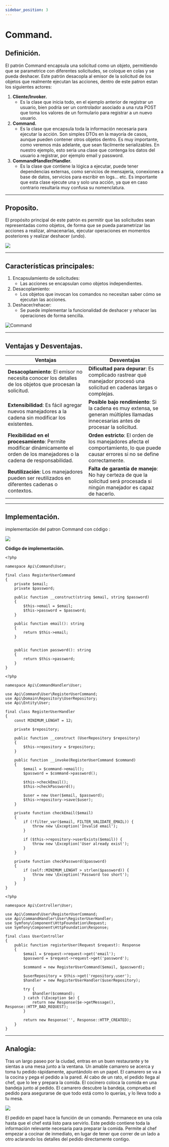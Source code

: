 ```yaml
---
sidebar_position: 3
---
```


# Command.

## Definición.
El patrón Command encapsula una solicitud como un objeto, permitiendo que se parametrice con diferentes solicitudes, se coloque en colas y se pueda deshacer. Este patrón desacopla al emisor de la solicitud de los objetos que realmente ejecutan las acciones, dentro de este patron estan los siguientes actores:

1. **Cliente/Invoker.**
    * Es la clase que inicia todo, en el ejemplo anterior de registrar un usuario, bien podría ser un controlador asociado a una ruta POST que toma los valores de un formulario para registrar a un nuevo usuario.
2. **Command.**
    * Es la clase que encapsula toda la información necesaria para ejecutar la acción. Son simples DTOs en la mayoría de casos, aunque pueden contener otros objetos dentro. Es muy importante, como veremos más adelante, que sean fácilmente serializables. En nuestro ejemplo, esto sería una clase que contenga los datos del usuario a registrar, por ejemplo email y password.
3. **CommandHandler/Handler.**
    * Es la clase que contiene la lógica a ejecutar, puede tener dependencias externas, como servicios de mensajería, conexiones a base de datos, servicios para escribir en logs… etc. Es importante que esta clase ejecute una y solo una acción, ya que en caso contrario resultaría muy confusa su nomenclatura.


-----
## Proposito.
El propósito principal de este patrón es permitir que las solicitudes sean representadas como objetos, de forma que se pueda parametrizar las acciones a realizar, almacenarlas, ejecutar operaciones en momentos posteriores y realizar deshacer (undo).

![](https://refactoring.guru/images/patterns/content/command/command-es.png)

--------

## Características principales:

1. Encapsulamiento de solicitudes:
    * Las acciones se encapsulan como objetos independientes.
2. Desacoplamiento: 
    * Los objetos que invocan los comandos no necesitan saber cómo se ejecutan las acciones.
3. Deshacer/rehacer: 
    * Se puede implementar la funcionalidad de deshacer y rehacer las operaciones de forma sencilla.


![Command](https://reactiveprogramming.io/_next/image?url=%2Fbooks%2Fpatterns%2Fimg%2Fpatterns%2Fcommand2.png&w=3840&q=75)

-----
## Ventajas y Desventajas.

| **Ventajas**                                   | **Desventajas**                                                                                     |
|-----------------------------------------------|-----------------------------------------------------------------------------------------------------|
| **Desacoplamiento**: El emisor no necesita conocer los detalles de los objetos que procesan la solicitud. | **Dificultad para depurar**: Es complicado rastrear qué manejador procesó una solicitud en cadenas largas o complejas. |
| **Extensibilidad**: Es fácil agregar nuevos manejadores a la cadena sin modificar los existentes.  | **Posible bajo rendimiento**: Si la cadena es muy extensa, se generan múltiples llamadas innecesarias antes de procesar la solicitud. |
| **Flexibilidad en el procesamiento**: Permite modificar dinámicamente el orden de los manejadores o la cadena de responsabilidad. | **Orden estricto**: El orden de los manejadores afecta el comportamiento, lo que puede causar errores si no se define correctamente. |
| **Reutilización**: Los manejadores pueden ser reutilizados en diferentes cadenas o contextos. | **Falta de garantía de manejo**: No hay certeza de que la solicitud será procesada si ningún manejador es capaz de hacerlo. |

-----------
## Implementación.
implementación del patron Command con código :

![](https://refactoring.guru/images/patterns/diagrams/command/structure.png)


**Código de implementación.**
~~~
<?php

namespace Api\Command\User;

final class RegisterUserCommand
{
    private $email;
    private $password;
    
    public function __construct(string $email, string $password)
    {
        $this->email = $email;
        $this->password = $password;
    }
    
    public function email(): string
    {
        return $this->email;   
    }
    
    
    public function password(): string
    {
        return $this->password;   
    }
}
~~~
~~~
<?php

namespace Api\CommandHandler\User;

use Api\Command\User\RegisterUserCommand;
use Api\Domain\Repository\UserRepository;
use Api\Entity\User;

final class RegisterUserHandler
{
    const MINIMUM_LENGHT = 12;
    
    private $repository;
    
    public function __construct (UserRepository $repository)
    {
        $this->repository = $repository;   
    }
    
    public function __invoke(RegisterUserCommand $command)
    {
        $email = $command->email();
        $password = $command->password();
        
        $this->checkEmail();
        $this->checkPassword();
        
        $user = new User($email, $password);
        $this->repository->save($user);
    }
    
    private function checkEmail($email)
    {
        if (!filter_var($email, FILTER_VALIDATE_EMAIL)) {
            throw new \Exception('Invalid email');
        }
        
        if ($this->repository->userExists($email)) {
            throw new \Exception('User already exist');
        }
    }
    
    private function checkPassword($password)
    {
        if (self::MINIMUM_LENGHT > strlen($password)) {
            throw new \Exception('Password too short');
        }
    }
}
~~~
~~~
<?php

namespace Api\Controller\User;

use Api\Command\User\RegisterUserCommand;
use Api\CommandHandler\User\RegisterUserHandler;
use Symfony\Component\HttpFoundation\Request;
use Symfony\Component\HttpFoundation\Response;

final class UserController
{
    public function registerUser(Request $request): Response
    {
        $email = $request->request->get('email');
        $password = $request->request->get('password');
        
        $command = new RegisterUserCommand($email, $password);
        
        $userRepository = $this->get('repository.user');
        $handler = new RegisterUserHandler($userRepository);
        
        try {
            $handler($command);
        } catch (\Exception $e) {
            return new Response($e->getMessage(), Response::HTTP_BAD_REQUEST);
        }
        
        return new Response('', Response::HTTP_CREATED);
    }
}
~~~
------
## Analogía:
Tras un largo paseo por la ciudad, entras en un buen restaurante y te sientas a una mesa junto a la ventana. Un amable camarero se acerca y toma tu pedido rápidamente, apuntándolo en un papel. El camarero se va a la cocina y pega el pedido a la pared. Al cabo de un rato, el pedido llega al chef, que lo lee y prepara la comida. El cocinero coloca la comida en una bandeja junto al pedido. El camarero descubre la bandeja, comprueba el pedido para asegurarse de que todo está como lo querías, y lo lleva todo a tu mesa.

![](https://refactoring.guru/images/patterns/content/command/command-comic-1.png)

El pedido en papel hace la función de un comando. Permanece en una cola hasta que el chef está listo para servirlo. Este pedido contiene toda la información relevante necesaria para preparar la comida. Permite al chef empezar a cocinar de inmediato, en lugar de tener que correr de un lado a otro aclarando los detalles del pedido directamente contigo.